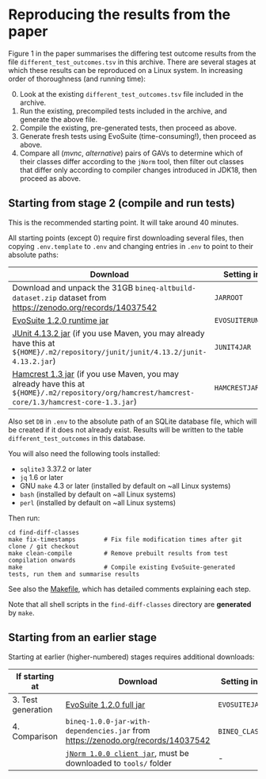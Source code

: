 # Reproducing the results from the paper

Figure 1 in the paper summarises the differing test outcome results from the file `different_test_outcomes.tsv` in this archive.
There are several stages at which these results can be reproduced on a Linux system.
In increasing order of thoroughness (and running time):

0. Look at the existing `different_test_outcomes.tsv` file included in the archive.
1. Run the existing, precompiled tests included in the archive, and generate the above file.
2. Compile the existing, pre-generated tests, then proceed as above.
3. Generate fresh tests using EvoSuite (time-consuming!), then proceed as above.
4. Compare all (*mvnc*, *alternative*) pairs of GAVs to determine which of their classes differ according to the `jNorm` tool, then filter out classes that differ only according to compiler changes introduced in JDK18, then proceed as above.

## Starting from stage 2 (compile and run tests)
This is the recommended starting point.
It will take around 40 minutes.

All starting points (except 0) require first downloading several files, then copying `.env.template` to `.env` and changing entries in `.env` to point to their absolute paths:

| Download                                                                                                                                                                                                                               | Setting in `.env` |
|----------------------------------------------------------------------------------------------------------------------------------------------------------------------------------------------------------------------------------------|------------------|
| Download and unpack the 31GB `bineq-altbuild-dataset.zip` dataset from https://zenodo.org/records/14037542                                                                                                                             | `JARROOT`                 |
| [EvoSuite 1.2.0 runtime jar](https://github.com/EvoSuite/evosuite/releases/download/v1.2.0/evosuite-standalone-runtime-1.2.0.jar)                                                                                                      | `EVOSUITERUNTIMEJAR`                 |
| [JUnit 4.13.2 jar](https://repo1.maven.org/maven2/junit/junit/4.13.2/junit-4.13.2.jar) (if you use Maven, you may already have this at `${HOME}/.m2/repository/junit/junit/4.13.2/junit-4.13.2.jar`)                                   | `JUNIT4JAR`                 |
| [Hamcrest 1.3 jar](https://repo1.maven.org/maven2/org/hamcrest/hamcrest-core/1.3/hamcrest-core-1.3.jar) (if you use Maven, you may already have this at `${HOME}/.m2/repository/org/hamcrest/hamcrest-core/1.3/hamcrest-core-1.3.jar`) | `HAMCRESTJAR`                 |

Also set `DB` in `.env` to the absolute path of an SQLite database file, which will be created if it does not already exist.
Results will be written to the table `different_test_outcomes` in this database.

You will also need the following tools installed:
- `sqlite3` 3.37.2 or later
- `jq` 1.6 or later
- GNU `make` 4.3 or later (installed by default on ~all Linux systems)
- `bash` (installed by default on ~all Linux systems)
- `perl` (installed by default on ~all Linux systems)

Then run:

```
cd find-diff-classes
make fix-timestamps        # Fix file modification times after git clone / git checkout
make clean-compile         # Remove prebuilt results from test compilation onwards
make                       # Compile existing EvoSuite-generated tests, run them and summarise results
```

See also the [Makefile](Makefile), which has detailed comments explaining each step.

Note that all shell scripts in the `find-diff-classes` directory are **generated** by `make`.

## Starting from an earlier stage
Starting at earlier (higher-numbered) stages requires additional downloads:

| If starting at     | Download                                                                                                                                               | Setting in `.env` |
|--------------------|--------------------------------------------------------------------------------------------------------------------------------------------------------|-------------------|
| 3. Test generation | [EvoSuite 1.2.0 full jar](https://github.com/EvoSuite/evosuite/releases/download/v1.2.0/evosuite-1.2.0.jar)                                            | `EVOSUITEJAR`     |
| 4. Comparison      | `bineq-1.0.0-jar-with-dependencies.jar` from https://zenodo.org/records/14037542                                                                       | `BINEQ_CLASSPATH` |
|                    | [`jNorm 1.0.0 client jar`](https://github.com/stschott/jnorm-tool/releases/download/v1.0.0/jnorm-cli-1.0.0.jar), must be downloaded to `tools/` folder | -                 |
